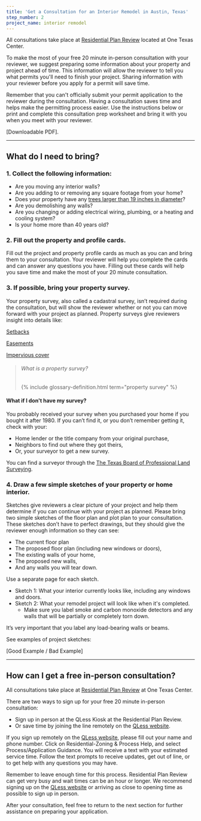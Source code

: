 ```yaml
---
title: 'Get a Consultation for an Interior Remodel in Austin, Texas'
step_number: 2
project_name: interior remodel
---
```


All consultations take place at [Residential Plan Review](/contact/#residential-plan-review) located at One Texas Center. 

To make the most of your free 20 minute in-person consultation with your reviewer, we suggest preparing some information about your property and project ahead of time. This information will allow the reviewer to tell you what permits you'll need to finish your project. Sharing information with your reviewer before you apply for a permit will save time.

Remember that you can't officially submit your permit application to the reviewer during the consultation. Having a consultation saves time and helps make the permitting process easier. Use the instructions below or print and complete this consultation prep worksheet and bring it with you when you meet with your reviewer.

[Downloadable PDF].

---

## What do I need to bring?

### 1. Collect the following information:

* Are you moving any interior walls?
* Are you adding to or removing any square footage from your home?
* Does your property have any [trees larger than 19 inches in diameter](/residential-toolkit/building-near-a-tree/)?
* Are you demolishing any walls?
* Are you changing or adding electrical wiring, plumbing, or a heating and cooling system?
* Is your home more than 40 years old?&nbsp;

### 2. Fill out the property and profile cards.

Fill out the project and property profile cards as much as you can and bring them to your consultation. Your reviewer will help you complete the cards and can answer any questions you have. Filling out these cards will help you save time and make the most of your 20 minute consultation. 

### 3. If possible, bring your property survey.

Your property survey, also called a cadastral survey, isn’t required during the consultation, but will show the reviewer whether or not you can move forward with your project as planned. Property surveys give reviewers insight into details like:

[Setbacks](/residential-toolkit/glossary/setback)

[Easements](/residential-toolkit/glossary/easement)

[Impervious cover](/residential-toolkit/glossary/impervious-cover)

> ###### What is a property survey?
>
> {% include glossary-definition.html term="property survey" %}

#### What if I don't have my survey?

You probably received your survey when you purchased your home if you bought it after 1980. If you can’t find it, or you don’t remember getting it, check with your:

* Home lender or the title company from your original purchase,
* Neighbors to find out where they got theirs,
* Or, your surveyor to get a new survey.

You can find a surveyor through the [The Texas Board of Professional Land Surveying](http://txls.texas.gov/education/).

### 4. Draw a few simple sketches of your property or home interior.

Sketches give reviewers a clear picture of your project and help them determine if you can continue with your project as planned. Please bring two simple sketches of the floor plan and plot plan to your consultation. These sketches don’t have to perfect drawings, but they should give the reviewer enough information so they can see:

* The current floor plan
* The proposed floor plan (including new windows or doors),
* The existing walls of your home,
* The proposed new walls,
* And any walls you will tear down.

Use a separate page for each sketch.

* Sketch 1: What your interior currently looks like, including any windows and doors.
* Sketch 2: What your remodel project will look like when it's completed.
  * Make sure you label smoke and carbon monoxide detectors and any walls that will be partially or completely torn down.

It’s very important that you label any load-bearing walls or beams.

See examples of project sketches:

[Good Example / Bad Example]

---

## How can I get a free in-person consultation?

All consultations take place at [Residential Plan Review](/contact/#residential-plan-review)&nbsp;at One Texas Center. 

There are two ways to sign up for your free 20 minute in-person consultation:

* Sign up in person at the QLess Kiosk at the Residential Plan Review.
* Or save time by joining the line remotely on the&nbsp;[QLess website](https://kiosk.qless.com/kiosk/app/home/19062?queues=63813,65072,64852,64862,66812).

If you sign up remotely on the [QLess website](https://kiosk.qless.com/kiosk/app/home/19062?queues=63813,65072,64852,64862,66812), please fill out your name and phone number. Click on Residential-Zoning & Process Help, and select Process/Application Guidance. You will receive a text with your estimated service time. Follow the text prompts to receive updates, get out of line, or to get help with any questions you may have.

Remember to leave enough time for this process. Residential Plan Review can get very busy and wait times can be an hour or longer. We recommend signing up on the [QLess website](https://kiosk.qless.com/kiosk/app/home/19062?queues=63813,65072,64852,64862,66812) or arriving as close to opening time as possible to sign up in person.

After your consultation, feel free to return to the next section for further assistance on preparing your application.